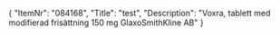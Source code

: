 {
  "ItemNr": "084168",
  "Title": "test",
  "Description": "Voxra, tablett med modifierad frisättning 150 mg GlaxoSmithKline AB"
}